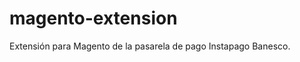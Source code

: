 magento-extension
=================

Extensión para Magento de la pasarela de pago Instapago Banesco.
